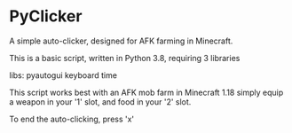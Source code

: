 # PyClicker

A simple auto-clicker, designed for AFK farming in Minecraft.

This is a basic script, written in Python 3.8, requiring 3 libraries

  libs:
    pyautogui
    keyboard
    time
    
This script works best with an AFK mob farm in Minecraft 1.18
simply equip a weapon in your '1' slot, and food in your '2' slot.

To end the auto-clicking, press 'x'
    
